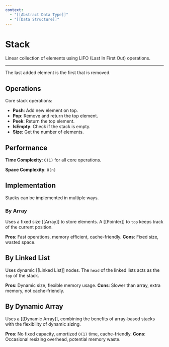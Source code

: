 ```yaml
---
context:
  - "[[Abstract Data Type]]"
  - "[[Data Structure]]"
---
```


# Stack

Linear collection of elements using LIFO (Last In First Out) operations.

---

The last added element is the first that is removed.

## Operations

Core stack operations:

- **Push**: Add new element on top.
- **Pop**: Remove and return the top element.
- **Peek**: Return the top element.
- **IsEmpty**: Check if the stack is empty.
- **Size**: Get the number of elements.

## Performance

**Time Complexity**: `O(1)` for all core operations.

**Space Complexity**: `O(n)`

## Implementation

Stacks can be implemented in multiple ways.

### By Array

Uses a fixed size [[Array]] to store elements. A [[Pointer]] to `top` keeps track of the current position.

**Pros**: Fast operations, memory efficient, cache-friendly.
**Cons**: Fixed size, wasted space.

## By Linked List

Uses dynamic [[Linked List]] nodes. The `head` of the linked lists acts as the `top` of the stack.

**Pros**: Dynamic size, flexible memory usage.
**Cons**: Slower than array, extra memory, not cache-friendly.

## By Dynamic Array

Uses a [[Dynamic Array]], combining the benefits of array-based stacks with the flexibility of dynamic sizing.

**Pros**: No fixed capacity, amortized `O(1)` time, cache-friendly.
**Cons**: Occasional resizing overhead, potential memory waste.
